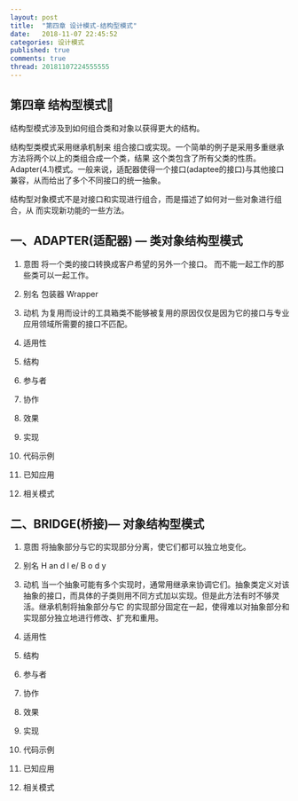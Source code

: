 ```yaml
---
layout: post
title:  "第四章 设计模式-结构型模式"
date:   2018-11-07 22:45:52
categories: 设计模式
published: true
comments: true
thread: 20181107224555555
---
```

第四章 结构型模式
---
结构型模式涉及到如何组合类和对象以获得更大的结构。

  结构型类模式采用继承机制来 组合接口或实现。一个简单的例子是采用多重继承方法将两个以上的类组合成一个类，结果 这个类包含了所有父类的性质。 Adapter(4.1)模式。一般来说，适配器使得一个接口(adaptee的接口)与其他接口兼容，从而给出了多个不同接口的统一抽象。

  结构型对象模式不是对接口和实现进行组合，而是描述了如何对一些对象进行组合，从 而实现新功能的一些方法。

## 一、ADAPTER(适配器) — 类对象结构型模式
1. 意图
将一个类的接口转换成客户希望的另外一个接口。 而不能一起工作的那些类可以一起工作。

2. 别名
包装器 Wrapper

3. 动机
为复用而设计的工具箱类不能够被复用的原因仅仅是因为它的接口与专业应用领域所需要的接口不匹配。

4. 适用性
5. 结构
6. 参与者
7. 协作
8. 效果
9. 实现
10. 代码示例
11. 已知应用
12. 相关模式

## 二、BRIDGE(桥接)— 对象结构型模式
1. 意图
将抽象部分与它的实现部分分离，使它们都可以独立地变化。

2. 别名
H an d l e/ B o d y

3. 动机
当一个抽象可能有多个实现时，通常用继承来协调它们。抽象类定义对该抽象的接口，而具体的子类则用不同方式加以实现。但是此方法有时不够灵活。继承机制将抽象部分与它 的实现部分固定在一起，使得难以对抽象部分和实现部分独立地进行修改、扩充和重用。


4. 适用性
5. 结构
6. 参与者
7. 协作
8. 效果
9. 实现
10. 代码示例
11. 已知应用
12. 相关模式
